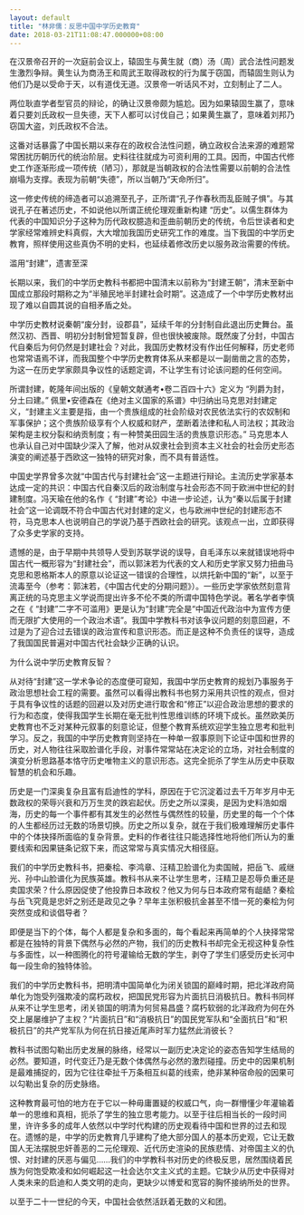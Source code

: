 ```yaml
---
layout: default
title: "林非儒：反思中国中学历史教育"
date: 2018-03-21T11:08:47.000000+08:00
---
```


在汉景帝召开的一次庭前会议上，辕固生与黄生就（商）汤（周）武合法性问题发生激烈争辩。黄生认为商汤王和周武王取得政权的行为属于窃国，而辕固生则认为他们乃是以受命于天，以有道伐无道。汉景帝一听话风不对，立刻制止了二人。

两位耿直学者型官员的辩论，的确让汉景帝颇为尴尬。因为如果辕固生赢了，意味着只要刘氏政权一旦失德，天下人都可以讨伐自己；如果黄生赢了，意味着刘邦乃窃国大盗，刘氏政权不合法。

这番对话暴露了中国长期以来存在的政权合法性问题，确立政权合法来源的难题常常困扰历朝历代的统治阶层。史料往往就成为可资利用的工具。因而，中国古代修史工作逐渐形成一项传统（陋习），那就是当朝政权的合法性需要以前朝的合法性崩塌为支撑。表现为前朝“失德”，所以当朝乃“天命所归”。

这一修史传统的缔造者可以追溯至孔子，正所谓“孔子作春秋而乱臣贼子惧”。与其说孔子在著述历史，不如说他以所谓正统伦理观重新构建 “历史”。以儒生群体为代表的中国知识分子这种为历代政权臆造和歪曲前朝历史的传统，令后世读者和史学家经常难辨史料真假，大大增加我国历史研究工作的难度。当下我国的中学历史教育，照样使用这些真伪不明的史料，也延续着修改历史以服务政治需要的传统。

滥用“封建”，遗害至深

长期以来，我们的中学历史教科书都把中国清末以前称为“封建王朝”，清末至新中国成立那段时期称之为“半殖民地半封建社会时期”。这造成了一个中学历史教材出现了难以自圆其说的自相矛盾之处。

中学历史教材说秦朝“废分封，设郡县”，延续千年的分封制自此退出历史舞台。虽然汉初、西晋、明初分封制曾短暂复辟，但也很快被废除。既然废了分封，中国古代自秦后为何仍然是封建社会？对此，我国历史教材没有作出任何解释，历史老师也常常语焉不详，而我国整个中学历史教育体系从来都是以一副凿凿之言的态势，为这一在历史学家颇具争议性的话题定调，不让学生有讨论该问题的任何空间。

所谓封建，乾隆年间出版的《皇朝文献通考•卷二百四十六》定义为 “列爵为封，分土曰建。” 佩里•安德森在《绝对主义国家的系谱》中归纳出马克思对封建定义，“封建主义主要是指，由一个贵族组成的社会阶级对农民依法实行的农奴制和军事保护；这个贵族阶级享有个人权威和财产，垄断着法律和私人司法权；其政治架构是主权分裂和纳贡制度；有一种赞美田园生活的贵族意识形态。” 马克思本人也承认自己对中国缺少深入了解，他对从奴隶社会到资本主义社会的社会历史形态演变的阐述基于西欧这一独特的研究对象，而不具有普适性。

中国史学界曾多次就“中国古代与封建社会”这一主题进行辩论。主流历史学家基本达成一定的共识：中国古代自秦汉后的政治制度与社会形态不同于欧洲中世纪的封建制度。冯天瑜在他的名作《 “封建”考论》中进一步论述，认为“秦以后属于封建社会”这一论调既不符合中国古代对封建的定义，也与欧洲中世纪的封建形态不符，马克思本人也说明自己的学说乃基于西欧社会的研究。该观点一出，立即获得了众多史学家的支持。

遗憾的是，由于早期中共领导人受到苏联学说的误导，自毛泽东以来就错误地将中国古代一概形容为“封建社会”，而以郭沫若为代表的文人和历史学家又努力扭曲马克思和恩格斯本人的原意以论证这一错误的合理性，以烘托新中国的“新”，以至于流毒至今（参考：郭沫若，《中国古代史的分期问题》）。一些历史学家依然刻意背离正统的马克思主义学说而提出许多不伦不类的所谓中国特色学说。著名学者李慎之在《 “封建”二字不可滥用》更是认为“封建”完全是“中国近代政治中为宣传方便而无限扩大使用的一个政治术语”。我国中学教科书对该争议问题的刻意回避，不过是为了迎合过去错误的政治宣传和意识形态。而正是这种不负责任的误导，造成了我国国民普遍对中国古代社会缺少正确的认识。

为什么说中学历史教育反智？

从对待“封建”这一学术争论的态度便可窥知，我国中学历史教育的规划乃事服务于政治思想社会工程的需要。虽然可以看得出教科书也努力采用共识性的观点，但对于具有争议性的话题的回避以及对历史进行取舍和“修正”以迎合政治思想的要求的行为和态度，使得我国学生长期在毫无批判性思维训练的环境下成长。虽然欧美历史教育也不乏对某种元叙事的刻意论证，但整个教育系统欢迎学生独立思考和批判学习。反之，我国的中学历史教育则坚持在一种单一叙事原则下论证中国和世界的历史，对人物往往采取脸谱化手段，对事件常常站在决定论的立场，对社会制度的演变分析思路基本恪守历史唯物主义的意识形态。这完全扼杀了学生从历史中获取智慧的机会和乐趣。

历史是一门深奥复杂且富有启迪性的学科，原因在于它沉淀着过去千万年岁月中无数政权的荣辱兴衰和万万生灵的跌宕起伏。历史之所以深奥，是因为史料浩如烟海，历史的每一个事件都有其发生的必然性与偶然性的较量，历史里的每一个个体的人生都经历过无数的场景切换。历史之所以复杂，就在于我们极难理解历史事件中的个体抉择所面临的复杂背景。史料的作者往往只能选择性地将他们所认为的重要线索和因果链条记叙下来，而这常常与真实情况大相径庭。

我们的中学历史教科书，把秦桧、李鸿章、汪精卫脸谱化为卖国贼，把岳飞、戚继光、孙中山脸谱化为民族英雄。教科书从来不让学生思考，汪精卫是忍辱负重还是卖国求荣？什么原因促使了他投靠日本政权？他又为何与日本政府常有龃龉？秦桧与岳飞究竟是忠奸之别还是政见之争？早年主张积极抗金甚至不惜一死的秦桧为何突然变成和谈倡导者？

即便是当下的个体，每个人都是复杂和多面的，每个看起来再简单的个人抉择常常都是在独特的背景下偶然与必然的产物，我们的历史教科书却完全无视这种复杂性与多面性，以一种图腾化的符号灌输给无数的学生，剥夺了学生们感受历史长河中每一段生命的独特体验。

我们的中学历史教科书，把明清中国简单化为闭关锁国的巅峰时期，把北洋政府简单化为饱受列强欺凌的腐朽政权，把国民党形容为片面抗日消极抗日。教科书同样从来不让学生思考，闭关锁国的明清为何贸易昌盛？腐朽软弱的北洋政府为何在外交上屡屡维护了主权？“片面抗日”和“消极抗日”的国民党军队和“全面抗日”和“积极抗日”的共产党军队为何在抗日接近尾声时军力猛然此消彼长？

教科书试图勾勒出历史发展的脉络，经常以一副历史决定论的姿态告知学生结局的必然。要知道，时代变迁乃是无数个体偶然与必然的激烈碰撞。历史中的因果机制是最难捕捉的，因为它往往牵扯千万条相互纠葛的线索，绝非某种宿命般的因果可以勾勒出复杂的历史脉络。

这种教育最可怕的地方在于它以一种毋庸置疑的权威口气，向一群懵懂少年灌输着单一的思维和真相，扼杀了学生的独立思考能力。以至于往后相当长的一段时间里，许许多多的成年人依然以中学时代构建的历史观看待中国和世界的过去和现在。遗憾的是，中学的历史教育几乎建构了绝大部分国人的基本历史观，它让无数国人无法摆脱忠奸善恶的二元伦理观、近代历史渲染的民族悲情、对帝国主义的仇恨、对封建的厌恶与偏见……我们的中学教科书对历史的终极反思，居然围绕着民族为何饱受欺凌和如何崛起这一社会达尔文主义式的主题。它缺少从历史中获得对人类未来的启迪和人类文明的走向，更缺少以博爱和宽容的胸怀接纳所处的世界。

以至于二十一世纪的今天，中国社会依然活跃着无数的义和团。

